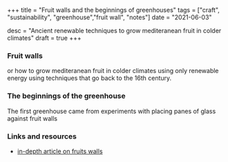 +++
title = "Fruit walls and the beginnings of greenhouses"
tags = ["craft", "sustainability", "greenhouse","fruit wall", "notes"]
date = "2021-06-03"

desc = "Ancient renewable techniques to grow mediteranean fruit in colder climates"
draft = true
+++

### Fruit walls

or how to grow mediteranean fruit in colder climates using only renewable energy using techniques that go back to the 16th century.

### The beginnings of the greenhouse

The first greenhouse came from experiments with placing panes of glass against fruit walls

### Links and resources

- [in-depth article on fruits walls](https://www.lowtechmagazine.com/2015/12/fruit-walls-urban-farming.html)
